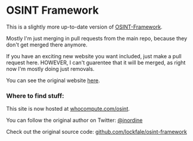 # OSINT Framework

This is a slightly more up-to-date version of [OSINT-Framework](https://github.com/lockfale/osint-framework).

Mostly I'm just merging in pull requests from the main repo, because they don't get merged there anymore.

If you have an exciting new website you want included, just make a pull request here. HOWEVER, I can't guarentee
that it will be merged, as right now I'm mostly doing just removals.

You can see the original website [here](https://osintframework.com).

### Where to find stuff:

This site is now hosted at [whocompute.com/osint](https://whocompute.com/osint).

You can follow the original author on Twitter: [@jnordine](https://twitter.com/jnordine)

Check out the original source code: [github.com/lockfale/osint-framework](https://github.com/lockfale/osint-framework)

